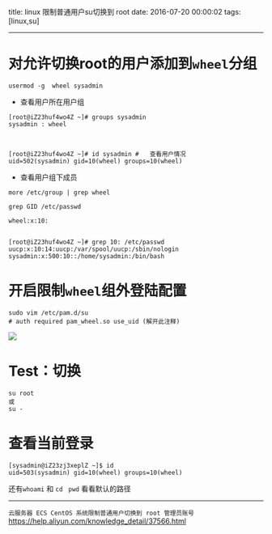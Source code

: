 title: linux 限制普通用户su切换到 root
date: 2016-07-20 00:00:02
tags: [linux,su]


---


# 对允许切换root的用户添加到`wheel`分组
```
usermod -g  wheel sysadmin
```
- 查看用户所在用户组
```
[root@iZ23huf4wo4Z ~]# groups sysadmin
sysadmin : wheel



[root@iZ23huf4wo4Z ~]# id sysadmin #   查看用户情况
uid=502(sysadmin) gid=10(wheel) groups=10(wheel)
```
- 查看用户组下成员
```
more /etc/group | grep wheel

grep GID /etc/passwd

```
```
wheel:x:10:


[root@iZ23huf4wo4Z ~]# grep 10: /etc/passwd
uucp:x:10:14:uucp:/var/spool/uucp:/sbin/nologin
sysadmin:x:500:10::/home/sysadmin:/bin/bash
```


# 开启限制`wheel`组外登陆配置
```
sudo vim /etc/pam.d/su
# auth required pam_wheel.so use_uid (解开此注释)
```
![](http://ll-blog.oss-cn-hangzhou.aliyuncs.com/17-8-12/43413358.jpg)

 
#  Test：切换
```
su root
或
su -
```
 
# 查看当前登录
```
[sysadmin@iZ23zj3xeplZ ~]$ id
uid=503(sysadmin) gid=10(wheel) groups=10(wheel)
```
还有`whoami` 和 `cd ` `pwd` 看看默认的路径


---


`云服务器 ECS CentOS 系统限制普通用户切换到 root 管理员账号`
https://help.aliyun.com/knowledge_detail/37566.html


<!-- more -->
